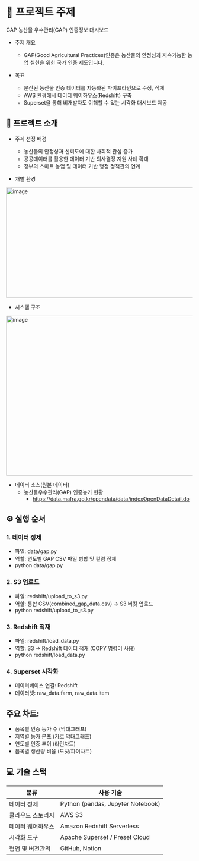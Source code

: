 # 🌾 프로젝트 주제
GAP 농산물 우수관리(GAP) 인증정보 대시보드
- 주제 개요
   - GAP(Good Agricultural Practices)인증은 농산물의 안정성과 지속가능한 농업 실현을 위한 국가 인증 제도입니다.

- 목표
   - 분산된 농산물 인증 데이터를 자동화된 파이프라인으로 수정, 적재
   - AWS 환경에서 데이터 웨어하우스(Redshift) 구축
   - Superset을 통해 비개발자도 이해할 수 있는 시각화 대시보드 제공

## 🎯 프로젝트 소개
- 주제 선정 배경
   - 농산물의 안정성과 신뢰도에 대한 사회적 관심 증가
   - 공공데이터를 활용한 데이터 기반 의사결정 지원 사례 확대
   - 정부의 스마트 농업 및 데이터 기반 행정 정책관의 연계

- 개발 환경
<img width="697" height="297" alt="image" src="https://github.com/user-attachments/assets/94319319-0fcf-44ee-9269-81d13f3b25c6" />

- 시스템 구조</br>
<img width="775" height="430" alt="image" src="https://github.com/user-attachments/assets/7e46079e-f708-45ee-a82d-620064079f79" />

- 데이터 소스(원본 데이터)
   - 농산물우수관리(GAP) 인증농가 현황
      - https://data.mafra.go.kr/opendata/data/indexOpenDataDetail.do

## ⚙️ 실행 순서
### 1. 데이터 정제
- 파일: data/gap.py
- 역할: 연도별 GAP CSV 파일 병합 및 컬럼 정제
- python data/gap.py

### 2. S3 업로드
- 파일: redshift/upload_to_s3.py
- 역할: 통합 CSV(combined_gap_data.csv) → S3 버킷 업로드
- python redshift/upload_to_s3.py

### 3. Redshift 적재
- 파일: redshift/load_data.py
- 역할: S3 → Redshift 데이터 적재 (COPY 명령어 사용)
- python redshift/load_data.py

### 4. Superset 시각화
- 데이터베이스 연결: Redshift
- 데이터셋: raw_data.farm, raw_data.item

## 주요 차트:
- 품목별 인증 농가 수 (막대그래프)
- 지역별 농가 분포 (가로 막대그래프)
- 연도별 인증 추이 (라인차트)
- 품목별 생산량 비율 (도넛/파이차트)

## 💻 기술 스택
   | 분류 | 사용 기술 |
   |------|------------|
   | 데이터 정제 | Python (pandas, Jupyter Notebook) |
   | 클라우드 스토리지 | AWS S3 |
   | 데이터 웨어하우스 | Amazon Redshift Serverless |
   | 시각화 도구 | Apache Superset / Preset Cloud |
   | 협업 및 버전관리 | GitHub, Notion |
